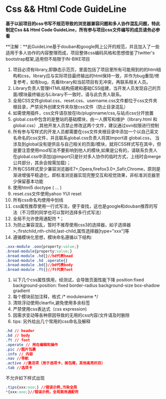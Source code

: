 Css && Html Code GuideLine
 ==========================

**基于以前项目的css书写不规范导致的浏览器兼容问题和多人协作混乱问题，特此制定Css && Html Code GuideLine，所有参与项目css文件编写的成员请务必参看**

**注解：**此GuideLine基于douban和google网上公开的规范，并且加入了一些适用于多人协作的内容整理而成，项目整体css编码风格和思想借鉴了twitter's bootstrap框架,适用但不局限于IN-BIKE项目
1. 项目必须有library,即静态示范页，里面包括了项目里所有可能用到的的html结构和css，library应与实际项目最终输出的html保持一致，并作为bug重现/修复参考，如有bug，先看library和当前项目有无冲突，再联系相关人员。
2. Library负责人管理HTML结构搭建和基础CSS组建，当开发人员发现自己的页面/模块最终输出与Library不一致时，请与此负责人联系。
3. 全局CSS文件global.css、reset.css、username.css文件都位于css文件夹根目录，严禁另外创建文件夹存放css文件（防止目录混乱）
4. 如需使用插件，css文件请存放在lib/pluginname/css,与站点css分开放置
5. global.css中包含的是整站的基础模块，由一人撰写和维护（library.html 和 global.css）,其他开发人员禁止修改这两个文件，建议通过svn权限进行控制
6. 所有参与写样式的开发人员都需要在css文件夹根目录中添加一个以自己英文名命名的css文件，并且联系global.css负责人将其Import进 global.css，
   当涉及到global没有提供且与自己相关的页面/模块，就将CSS样式写在其中，但是要注意使用mod写法不要影响到他人的模块,如果是公有的，请联系负责人在global.css中添加(@import只是针对多人协作的临时方式，上线时会merge公共部分，其余会按需加载)；
7. 所有CSS样式至少兼容浏览器IE7+,Opera,firefox3.0+,Safir,Chrome，原则是渐进增强平稳退化，即标准浏览器实现完整交互和视觉效果，非标准浏览器至少保留基本功能
8. 使用html5 doctype (<!DOCTYPE html> <html lang="en"> ... </html>)
9. reset.css文件使用yahoo YUI reset
10. 所有css命名均使用中划线
11. css属性推荐使用一行式写法，便于查找，这也是google和douban推荐的写法（不习惯的同学也可以暂时选择多行式写法）
12. 全局不允许使用通配符 *；
13. 为防止兼容混乱，暂时不推荐使用css3的选择器，如子选择器>,:firstchild,nth-child,last-child,属性选择器[type="xxx"]等
14. 遵循模块化思想，模块命名遵循以下结构:

``` css
.xxx-module .ooo{property:value;}
.bread-module{property:value;}
.bread-module .hd{}//hd代表head
.bread-module .hd .operate{}
.bread-module .bd{}//bd代表body
.bread-module .ft{}//ft代表foot
```
1. 以下几个css属性慎用，经测试，会导致页面性能下降
   position:fixed
   background-position: fixed
   border-radius
   background-size
   box-shadow
   gradient
2. 每个模块前加注释，格式 /\* modulename */
3. 清除浮动使用clearfix,避免使用多余标签
4.  严禁使用css表达式（css expression)
5. 因需求变动等各种原因导致的无用的css内容/文件请及时删除
6. tips:
   另外给出几个常用的css命名及解释

``` css
.hd // header
.bd // body
.ft // foot
.operate // 用在编辑和操作
.pic //图片包裹
.info // 内容
.nav //导航
.active //激活项（用于选项卡，面包屑，其他高亮栏目）
.tab //选项卡
```

不允许如下样式出现

``` css
.tips{xxx:ooo;} //错误示例,污染全局
*{xxx:ooo;}//错误示例，全局禁用通配符
```
